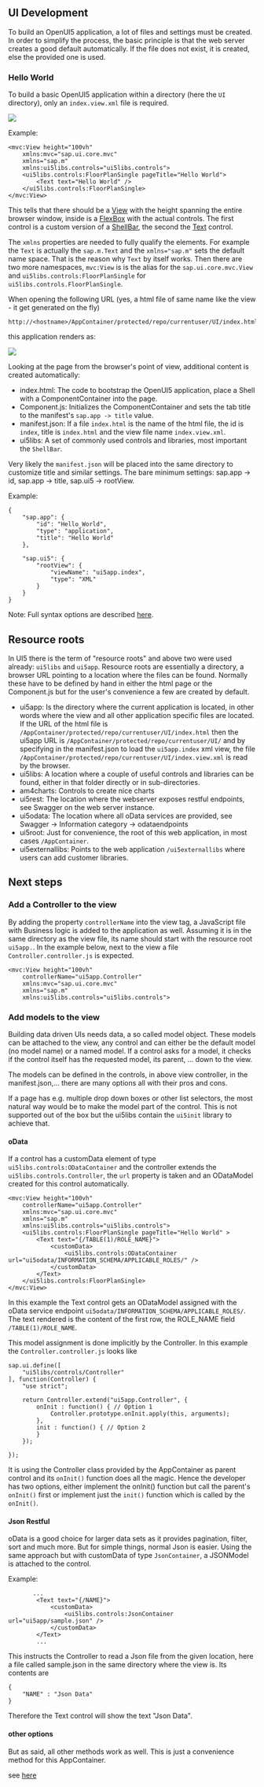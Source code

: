 ## UI Development

To build an OpenUI5 application, a lot of files and settings must be created. 
In order to simplify the process, the basic principle is that the web server creates a good default automatically.
If the file does not exist, it is created, else the provided one is used.

### Hello World

To build a basic OpenUI5 application within a directory (here the `UI` directory), only an `index.view.xml` file is required.

![](media/HelloWorld_Dir.png)

Example:

```
<mvc:View height="100vh"
	xmlns:mvc="sap.ui.core.mvc" 
	xmlns="sap.m"
	xmlns:ui5libs.controls="ui5libs.controls">
	<ui5libs.controls:FloorPlanSingle pageTitle="Hello World">
		<Text text="Hello World" />
	</ui5libs.controls:FloorPlanSingle>
</mvc:View>
```

This tells that there should be a [View](https://openui5.hana.ondemand.com/api/sap.ui.core.mvc.XMLView) with the height spanning the entire browser window, inside is a [FlexBox](https://openui5.hana.ondemand.com/api/sap.m.FlexBox) with the actual controls. The first control is a custom version of a [ShellBar](https://openui5.hana.ondemand.com/api/sap.f.ShellBar), the second the [Text](https://openui5.hana.ondemand.com/api/sap.m.Text) control.

The `xmlns` properties are needed to fully qualify the elements.
For example the `Text` is actually the `sap.m.Text` and the `xmlns="sap.m"` sets the default name space. That is the reason why `Text` by itself works. Then there are two more namespaces, `mvc:View` is is the alias for the `sap.ui.core.mvc.View` and `ui5libs.controls:FloorPlanSingle` for `ui5libs.controls.FloorPlanSingle`.

When opening the following URL (yes, a html file of same name like the view - it get generated on the fly)

```
http://<hostname>/AppContainer/protected/repo/currentuser/UI/index.html
```

this application renders as:

![](media/HelloWorld.png)


Looking at the page from the browser's point of view, additional content is created automatically:

- index.html: The code to bootstrap the OpenUI5 application, place a Shell with a ComponentContainer into the page.
- Component.js: Initializes the ComponentContainer and sets the tab title to the manifest's `sap.app -> title` value.
- manifest.json: If a file `index.html` is the name of the html file, the id is `index`, title is `index.html` and the view file name `index.view.xml`.
- ui5libs: A set of commonly used controls and libraries, most important the `ShellBar`.


Very likely the `manifest.json` will be placed into the same directory to customize title and similar settings. The bare minimum settings: sap.app -> id, sap.app -> title, sap.ui5 -> rootView.

Example:

```
{
	"sap.app": {
		"id": "Hello_World",
		"type": "application",
		"title": "Hello World"
	},

	"sap.ui5": {
		"rootView": {
			"viewName": "ui5app.index",
			"type": "XML"
		}
	}
}
```

Note: Full syntax options are described [here](https://openui5.hana.ondemand.com/topic/be0cf40f61184b358b5faedaec98b2da.html#loiobe0cf40f61184b358b5faedaec98b2da/section_nonamespace).


## Resource roots

In UI5 there is the term of "resource roots" and above two were used already: `ui5libs` and `ui5app`.
Resource roots are essentially a directory, a browser URL pointing to a location where the files can be found. Normally these have to be defined by hand in either the html page or the Component.js but for the user's convenience a few are created by default.

- ui5app: Is the directory where the current application is located, in other words where the view and all other application specific files are located. If the URL of the html file is `/AppContainer/protected/repo/currentuser/UI/index.html` then the ui5app URL is `/AppContainer/protected/repo/currentuser/UI/` and by specifying in the manifest.json to load the `ui5app.index` xml view, the file `/AppContainer/protected/repo/currentuser/UI/index.view.xml` is read by the browser.
- ui5libs: A location where a couple of useful controls and libraries can be found, either in that folder directly or in sub-directories.
- am4charts: Controls to create nice charts
- ui5rest: The location where the webserver exposes restful endpoints, see Swagger on the web server instance.
- ui5odata: The location where all oData services are provided, see Swagger -> Information category -> odataendpoints
- ui5root: Just for convenience, the root of this web application, in most cases `/AppContainer`.
- ui5externallibs: Points to the web application `/ui5externallibs` where users can add customer libraries.


## Next steps

### Add a Controller to the view

By adding the property `controllerName` into the view tag, a JavaScript file with Business logic is added to the application as well. Assuming it is in the same directory as the view file, its name should start with the resource root `ui5app.`. In the example below, next to the view a file `Controller.controller.js` is expected.

```
<mvc:View height="100vh"
	controllerName="ui5app.Controller"
	xmlns:mvc="sap.ui.core.mvc" 
	xmlns="sap.m"
	xmlns:ui5libs.controls="ui5libs.controls">
```


### Add models to the view

Building data driven UIs needs data, a so called model object. These models can be attached to the view, any control and can either be the default model (no model name) or a named model.
If a control asks for a model, it checks if the control itself has the requested model, its parent, ... down to the view.

The models can be defined in the controls, in above view controller, in the manifest.json,... there are many options all with their pros and cons.

If a page has e.g. multiple drop down boxes or other list selectors, the most natural way would be to make the model part of the control.
This is not supported out of the box but the ui5libs contain the `ui5init` library to achieve that.

#### oData

If a control has a customData element of type `ui5libs.controls:ODataContainer` and the controller extends the `ui5libs.controls.Controller`, the `url` property is taken and an ODataModel created for this control automatically.

```
<mvc:View height="100vh"
	controllerName="ui5app.Controller"
	xmlns:mvc="sap.ui.core.mvc" 
	xmlns="sap.m"
	xmlns:ui5libs.controls="ui5libs.controls">
	<ui5libs.controls:FloorPlanSingle pageTitle="Hello World" >
		<Text text="{/TABLE(1)/ROLE_NAME}">
	    	<customData>
	    		<ui5libs.controls:ODataContainer url="ui5odata/INFORMATION_SCHEMA/APPLICABLE_ROLES/" />
	    	</customData>
	    </Text>
	</ui5libs.controls:FloorPlanSingle>
</mvc:View>
```

In this example the Text control gets an ODataModel assigned with the oData service endpoint `ui5odata/INFORMATION_SCHEMA/APPLICABLE_ROLES/`.
The text rendered is the content of the first row, the ROLE_NAME field `/TABLE(1)/ROLE_NAME`.

This model assignment is done implicitly by the Controller. In this example the `Controller.controller.js` looks like

```
sap.ui.define([
	"ui5libs/controls/Controller"
], function(Controller) {
	"use strict";

	return Controller.extend("ui5app.Controller", {
		onInit : function() { // Option 1
			Controller.prototype.onInit.apply(this, arguments);
		},
		init : function() { // Option 2
		}
	});

});
```

It is using the Controller class provided by the AppContainer as parent control and its `onInit()` function does all the magic. Hence the developer has two options, either implement the onInit() function but call the parent's `onInit()` first or implement just the `init()` function which is called by the `onInit()`.


#### Json Restful

oData is a good choice for larger data sets as it provides pagination, filter, sort and much more. But for simple things, normal Json is easier.
Using the same approach but with customData of type `JsonContainer`, a JSONModel is attached to the control.

Example:

```
       ...
		<Text text="{/NAME}">
	    	<customData>
	    		<ui5libs.controls:JsonContainer url="ui5app/sample.json" />
	    	</customData>
	    </Text>
	    ...
```

This instructs the Controller to read a Json file from the given location, here a file called sample.json in the same directory where the view is. 
Its contents are

```
{
    "NAME" : "Json Data"
}
```

Therefore the Text control will show the text "Json Data".

#### other options

But as said, all other methods work as well. This is just a convenience method for this AppContainer.

see [here](https://sapui5.hana.ondemand.com/#/topic/68b9644a253741e8a4b9e4279a35c247)


